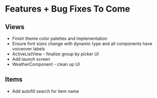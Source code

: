# Features + Bug Fixes To Come

## Views
- Finish theme color palettes and implementation
- Ensure font sizes change with dynamic type and all components have voiceover labels
- ActiveListView - finalize group by picker UI
- Add launch screen
- WeatherComponent - clean up UI

## Items
- Add autofill search for item name
